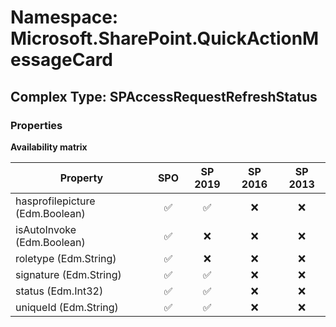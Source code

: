 # Namespace: Microsoft.SharePoint.QuickActionMessageCard

## Complex Type: SPAccessRequestRefreshStatus

### Properties

**Availability matrix**

Property | SPO | SP 2019 | SP 2016 | SP 2013
----------|:---:|:-------:|:-------:|:-------:
hasprofilepicture (Edm.Boolean) | ✅ | ✅ | ❌ | ❌
isAutoInvoke (Edm.Boolean) | ✅ | ❌ | ❌ | ❌
roletype (Edm.String) | ✅ | ❌ | ❌ | ❌
signature (Edm.String) | ✅ | ✅ | ❌ | ❌
status (Edm.Int32) | ✅ | ✅ | ❌ | ❌
uniqueId (Edm.String) | ✅ | ✅ | ❌ | ❌